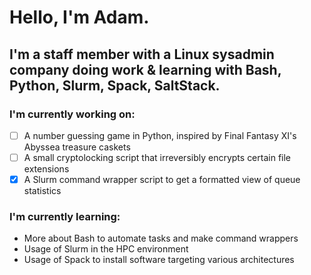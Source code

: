 # Hello, I'm Adam. 
## I'm a staff member with a Linux sysadmin company doing work & learning with Bash, Python, Slurm, Spack, SaltStack. 

### I'm currently working on:
- [ ] A number guessing game in Python, inspired by Final Fantasy XI's Abyssea treasure caskets
- [ ] A small cryptolocking script that irreversibly encrypts certain file extensions
- [X] A Slurm command wrapper script to get a formatted view of queue statistics

### I'm currently learning:
* More about Bash to automate tasks and make command wrappers
* Usage of Slurm in the HPC environment
* Usage of Spack to install software targeting various architectures


<!--
**adamdrucker/adamdrucker** is a ✨ _special_ ✨ repository because its `README.md` (this file) appears on your GitHub profile.

Here are some ideas to get you started:

- 🔭 I’m currently working on ...
- 🌱 I’m currently learning ...
- 👯 I’m looking to collaborate on ...
- 🤔 I’m looking for help with ...
- 💬 Ask me about ...
- 📫 How to reach me: ...
- 😄 Pronouns: ...
- ⚡ Fun fact: ...
-->
